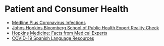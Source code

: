 # Patient and Consumer Health


* [Medline Plus Coronavirus Infections](https://medlineplus.gov/coronavirusinfections.html)
* [Johns Hopkins Bloomberg School of Public Health Expert Reality Check](https://www.globalhealthnow.org/2020-02/coronavirus-expert-reality-check)
* [Hopkins Medicine: Facts from Medical Experts](https://www.hopkinsmedicine.org/coronavirus)
* [COVID-19 Spanish Language Resources](https://docs.google.com/document/d/18TNTjiY-iUW4mxYCt5RZnkd2H15TZHPXARyEGN9_H-c/edit)


